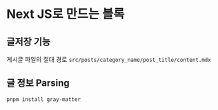 # Next JS로 만드는 블록

## 글저장 기능

게시글 파일의 절대 경로 `src/posts/category_name/post_title/content.mdx`

## 글 정보 Parsing

```sh
pnpm install gray-matter
```